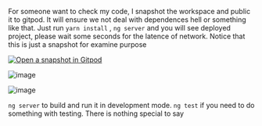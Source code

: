 For someone want to check my code, I snapshot the workspace and public it to gitpod. It will ensure we not deal with dependences hell or something like that. Just run `yarn install` , `ng server` and you will see deployed project, please wait some seconds for the latence of network. Notice that this is just a snapshot for examine purpose

[![Open a snapshot in Gitpod](https://gitpod.io/button/open-in-gitpod.svg)](https://gitpod.io#snapshot/5692172e-a6a2-447c-b597-6b9ce062e9f8)


![image](https://user-images.githubusercontent.com/69144096/131902425-27456721-d517-4c0f-a7b1-53815a93df6f.png)

![image](https://user-images.githubusercontent.com/69144096/131902650-af7603f7-add4-43b6-a5de-3cdb63a66f0c.png)

`ng server` to build and run it in development mode.
`ng test` if you need to do something with testing.
There is nothing special to say
